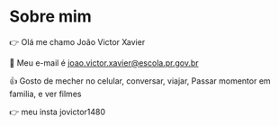 # Sobre mim

:point_right:	Olá me chamo João Victor Xavier 

:email:	Meu e-mail é joao.victor.xavier@escola.pr.gov.br

:thumbsup: Gosto de mecher no celular, conversar, viajar, Passar momentor em familia, e ver filmes 

:point_right: meu insta jovictor1480
